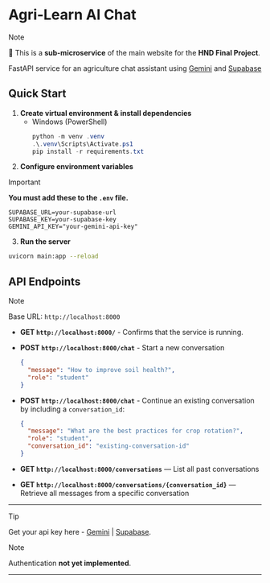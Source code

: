 # Agri‑Learn AI Chat
>[!NOTE]
> 🧩 This is a **sub-microservice** of the main website for the **HND Final Project**.

FastAPI service for an agriculture chat assistant using [Gemini](https://gemini.google.com/app) and [Supabase](https://supabase.com/)
##  Quick Start
1. **Create virtual environment & install dependencies**
   - Windows (PowerShell)
     ```powershell
     python -m venv .venv
     .\.venv\Scripts\Activate.ps1
     pip install -r requirements.txt
     ```
2. **Configure environment variables**
  
> [!IMPORTANT]
> **You must add these to the `.env` file.**

````
SUPABASE_URL=your-supabase-url
SUPABASE_KEY=your-supabase-key
GEMINI_API_KEY="your-gemini-api-key"
````

3. **Run the server**
```bash
uvicorn main:app --reload
````
## API Endpoints

> [!NOTE]
> Base URL: `http://localhost:8000`
>
> * **GET `http://localhost:8000/`** - Confirms that the service is running.
>
> * **POST `http://localhost:8000/chat`** - Start a new conversation
>   ```json
>   {
>     "message": "How to improve soil health?",
>     "role": "student"
>   }
>   ```
>
> * **POST `http://localhost:8000/chat`** - Continue an existing conversation by including a `conversation_id`:
>
>   ```json
>   {
>     "message": "What are the best practices for crop rotation?",
>     "role": "student",
>     "conversation_id": "existing-conversation-id"
>   }
>   ```
>
> * **GET `http://localhost:8000/conversations`** — List all past conversations
>
> * **GET `http://localhost:8000/conversations/{conversation_id}`** — Retrieve all messages from a specific conversation
---

> [!TIP]
> Get your api key here - [Gemini](https://aistudio.google.com/app/api-keys) | [Supabase](https://supabase.com/).

> [!NOTE]
> Authentication **not yet implemented**.

---
